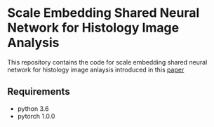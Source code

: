 # Scale Embedding Shared Neural Network for Histology Image Analysis

This repository contains the code for scale embedding shared neural network for histology image anlaysis introduced in this [paper](https://doi.org/10.1117/12.2512807)

## Requirements
* python 3.6
* pytorch 1.0.0
